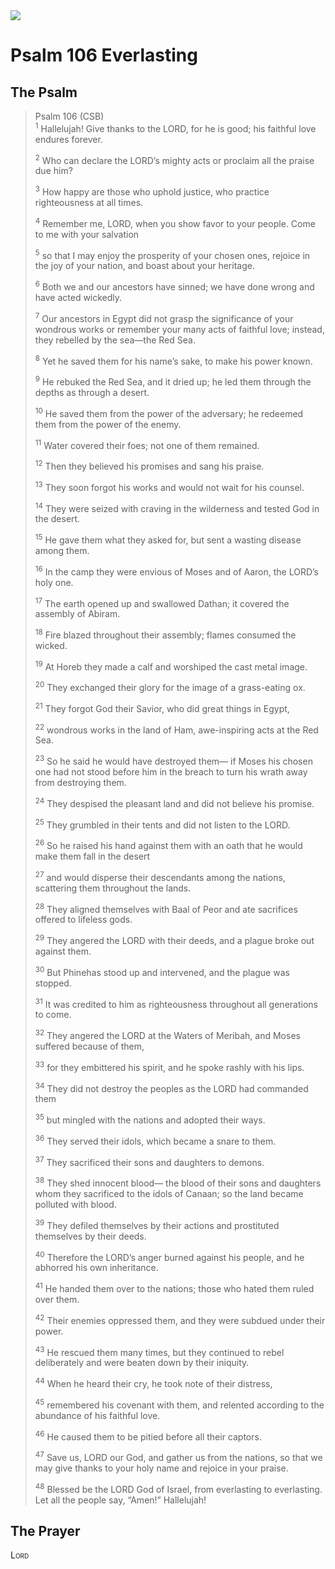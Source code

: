 <img class="intro-right" src="/images/art-paris-psalter.jpg">

# Psalm 106 Everlasting

## The Psalm

>Psalm 106 (CSB)  
><sup>1</sup> Hallelujah! Give thanks to the LORD, for he is good; his faithful love endures forever. 
>
><sup>2</sup> Who can declare the LORD’s mighty acts or proclaim all the praise due him? 
>
><sup>3</sup> How happy are those who uphold justice, who practice righteousness at all times. 
>
><sup>4</sup> Remember me, LORD, when you show favor to your people. Come to me with your salvation 
>
><sup>5</sup> so that I may enjoy the prosperity of your chosen ones, rejoice in the joy of your nation, and boast about your heritage. 
>
><sup>6</sup> Both we and our ancestors have sinned; we have done wrong and have acted wickedly. 
>
><sup>7</sup> Our ancestors in Egypt did not grasp the significance of your wondrous works or remember your many acts of faithful love; instead, they rebelled by the sea—the Red Sea. 
>
><sup>8</sup> Yet he saved them for his name’s sake, to make his power known. 
>
><sup>9</sup> He rebuked the Red Sea, and it dried up; he led them through the depths as through a desert. 
>
><sup>10</sup> He saved them from the power of the adversary; he redeemed them from the power of the enemy. 
>
><sup>11</sup> Water covered their foes; not one of them remained. 
>
><sup>12</sup> Then they believed his promises and sang his praise. 
>
><sup>13</sup> They soon forgot his works and would not wait for his counsel. 
>
><sup>14</sup> They were seized with craving in the wilderness and tested God in the desert. 
>
><sup>15</sup> He gave them what they asked for, but sent a wasting disease among them. 
>
><sup>16</sup> In the camp they were envious of Moses and of Aaron, the LORD’s holy one. 
>
><sup>17</sup> The earth opened up and swallowed Dathan; it covered the assembly of Abiram. 
>
><sup>18</sup> Fire blazed throughout their assembly; flames consumed the wicked. 
>
><sup>19</sup> At Horeb they made a calf and worshiped the cast metal image. 
>
><sup>20</sup> They exchanged their glory for the image of a grass-eating ox. 
>
><sup>21</sup> They forgot God their Savior, who did great things in Egypt, 
>
><sup>22</sup> wondrous works in the land of Ham, awe-inspiring acts at the Red Sea. 
>
><sup>23</sup> So he said he would have destroyed them— if Moses his chosen one had not stood before him in the breach to turn his wrath away from destroying them. 
>
><sup>24</sup> They despised the pleasant land and did not believe his promise. 
>
><sup>25</sup> They grumbled in their tents and did not listen to the LORD. 
>
><sup>26</sup> So he raised his hand against them with an oath that he would make them fall in the desert 
>
><sup>27</sup> and would disperse their descendants among the nations, scattering them throughout the lands. 
>
><sup>28</sup> They aligned themselves with Baal of Peor and ate sacrifices offered to lifeless gods. 
>
><sup>29</sup> They angered the LORD with their deeds, and a plague broke out against them. 
>
><sup>30</sup> But Phinehas stood up and intervened, and the plague was stopped. 
>
><sup>31</sup> It was credited to him as righteousness throughout all generations to come. 
>
><sup>32</sup> They angered the LORD at the Waters of Meribah, and Moses suffered because of them, 
>
><sup>33</sup> for they embittered his spirit, and he spoke rashly with his lips. 
>
><sup>34</sup> They did not destroy the peoples as the LORD had commanded them 
>
><sup>35</sup> but mingled with the nations and adopted their ways. 
>
><sup>36</sup> They served their idols, which became a snare to them. 
>
><sup>37</sup> They sacrificed their sons and daughters to demons. 
>
><sup>38</sup> They shed innocent blood— the blood of their sons and daughters whom they sacrificed to the idols of Canaan; so the land became polluted with blood. 
>
><sup>39</sup> They defiled themselves by their actions and prostituted themselves by their deeds. 
>
><sup>40</sup> Therefore the LORD’s anger burned against his people, and he abhorred his own inheritance. 
>
><sup>41</sup> He handed them over to the nations; those who hated them ruled over them. 
>
><sup>42</sup> Their enemies oppressed them, and they were subdued under their power. 
>
><sup>43</sup> He rescued them many times, but they continued to rebel deliberately and were beaten down by their iniquity. 
>
><sup>44</sup> When he heard their cry, he took note of their distress, 
>
><sup>45</sup> remembered his covenant with them, and relented according to the abundance of his faithful love. 
>
><sup>46</sup> He caused them to be pitied before all their captors. 
>
><sup>47</sup> Save us, LORD our God, and gather us from the nations, so that we may give thanks to your holy name and rejoice in your praise. 
>
><sup>48</sup> Blessed be the LORD God of Israel, from everlasting to everlasting. Let all the people say, “Amen!” Hallelujah!

## The Prayer

<div style="font-variant: small-caps;">
Lord
</div>
